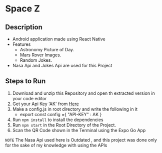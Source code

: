 # Space Z

## Description
* Android application made using React Native
* Features
    * Astronomy Picture of Day.
    * Mars Rover Images.
    * Random Jokes.
* Nasa Api and Jokes Api  are used for this Project

## Steps to Run
1. Download and unzip this Repository and open th extracted version in your code editor
2. Get your Api Key 'AK' from [Here](https://api.nasa.gov/)
3. Make a config.js in root directory and write the following in it
    * export const config ={ "API-KEY" : AK }
3. Run `npm install` to install the dependencies
4. Run `npm start` in the Root Directory of the Project.
5. Scan the QR Code shown in the Terminal using the  Expo Go App

 `NOTE`  The Nasa Api used here is Outdated , and this project was done only for the sake of my knowledge with using the  APIs